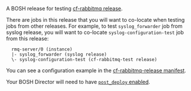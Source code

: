 A BOSH release for testing [cf-rabbitmq release](https://github.com/pivotal-cf/cf-rabbitmq-release).

There are jobs in this release that you will want to co-locate when testing
jobs from other releases. For example, to test `syslog_forwarder` job from
syslog release, you will want to co-locate `syslog-configuration-test` job from
this release:

```
  rmq-server/0 (instance)
  |- syslog_forwarder (syslog release)
  \- syslog-configuration-test (cf-rabbitmq-test release)
```

You can see a configuration example in the [cf-rabbitmq-release
manifest](https://github.com/pivotal-cf/cf-rabbitmq-release/blob/master/manifests/cf-rabbitmq.yml).


Your BOSH Director will need to have [`post_deploy` enabled](https://bosh.io/docs/post-deploy.html).
